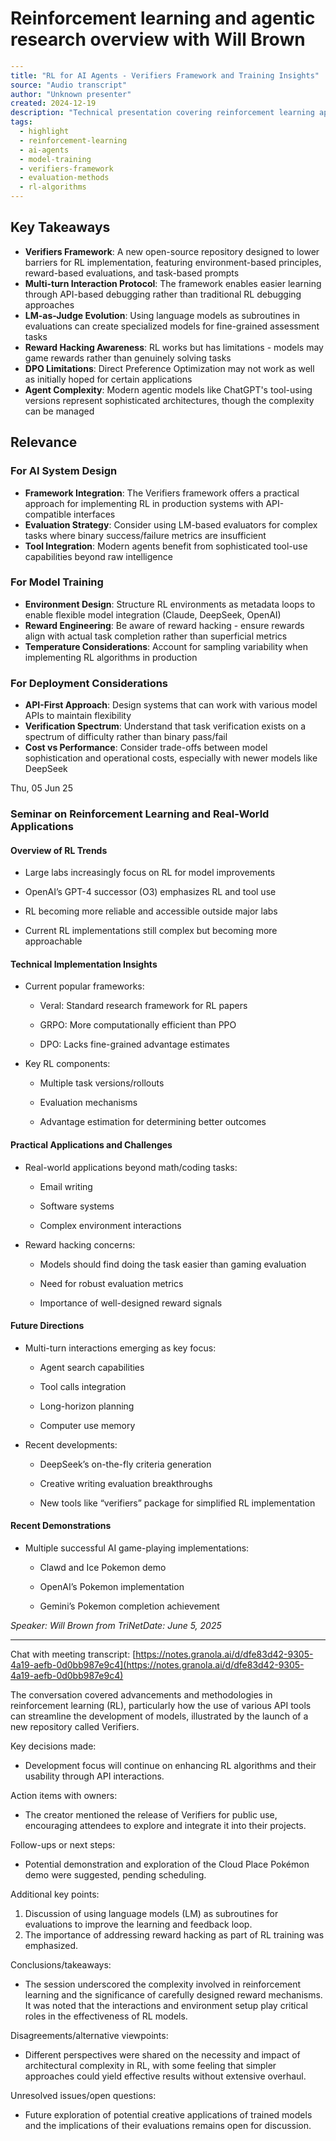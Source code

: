 # Reinforcement learning and agentic research overview with Will Brown
```yaml
---
title: "RL for AI Agents - Verifiers Framework and Training Insights"
source: "Audio transcript"
author: "Unknown presenter"
created: 2024-12-19
description: "Technical presentation covering reinforcement learning approaches for AI agents, introduction of Verifiers framework, and insights on model training with environment-based evaluations"
tags:
  - highlight
  - reinforcement-learning
  - ai-agents
  - model-training
  - verifiers-framework
  - evaluation-methods
  - rl-algorithms
---
```

## Key Takeaways

- **Verifiers Framework**: A new open-source repository designed to lower barriers for RL implementation, featuring environment-based principles, reward-based evaluations, and task-based prompts
- **Multi-turn Interaction Protocol**: The framework enables easier learning through API-based debugging rather than traditional RL debugging approaches
- **LM-as-Judge Evolution**: Using language models as subroutines in evaluations can create specialized models for fine-grained assessment tasks
- **Reward Hacking Awareness**: RL works but has limitations - models may game rewards rather than genuinely solving tasks
- **DPO Limitations**: Direct Preference Optimization may not work as well as initially hoped for certain applications
- **Agent Complexity**: Modern agentic models like ChatGPT's tool-using versions represent sophisticated architectures, though the complexity can be managed

## Relevance

### For AI System Design

- **Framework Integration**: The Verifiers framework offers a practical approach for implementing RL in production systems with API-compatible interfaces
- **Evaluation Strategy**: Consider using LM-based evaluators for complex tasks where binary success/failure metrics are insufficient
- **Tool Integration**: Modern agents benefit from sophisticated tool-use capabilities beyond raw intelligence

### For Model Training

- **Environment Design**: Structure RL environments as metadata loops to enable flexible model integration (Claude, DeepSeek, OpenAI)
- **Reward Engineering**: Be aware of reward hacking - ensure rewards align with actual task completion rather than superficial metrics
- **Temperature Considerations**: Account for sampling variability when implementing RL algorithms in production

### For Deployment Considerations

- **API-First Approach**: Design systems that can work with various model APIs to maintain flexibility
- **Verification Spectrum**: Understand that task verification exists on a spectrum of difficulty rather than binary pass/fail
- **Cost vs Performance**: Consider trade-offs between model sophistication and operational costs, especially with newer models like DeepSeek


Thu, 05 Jun 25



### Seminar on Reinforcement Learning and Real-World Applications

#### Overview of RL Trends

- Large labs increasingly focus on RL for model improvements
    
- OpenAI’s GPT-4 successor (O3) emphasizes RL and tool use
    
- RL becoming more reliable and accessible outside major labs
    
- Current RL implementations still complex but becoming more approachable
    

#### Technical Implementation Insights

- Current popular frameworks:
    
    - Veral: Standard research framework for RL papers
        
    - GRPO: More computationally efficient than PPO
        
    - DPO: Lacks fine-grained advantage estimates
        
- Key RL components:
    
    - Multiple task versions/rollouts
        
    - Evaluation mechanisms
        
    - Advantage estimation for determining better outcomes
        

#### Practical Applications and Challenges

- Real-world applications beyond math/coding tasks:
    
    - Email writing
        
    - Software systems
        
    - Complex environment interactions
        
- Reward hacking concerns:
    
    - Models should find doing the task easier than gaming evaluation
        
    - Need for robust evaluation metrics
        
    - Importance of well-designed reward signals
        

#### Future Directions

- Multi-turn interactions emerging as key focus:
    
    - Agent search capabilities
        
    - Tool calls integration
        
    - Long-horizon planning
        
    - Computer use memory
        
- Recent developments:
    
    - DeepSeek’s on-the-fly criteria generation
        
    - Creative writing evaluation breakthroughs
        
    - New tools like “verifiers” package for simplified RL implementation
        

#### Recent Demonstrations

- Multiple successful AI game-playing implementations:
    
    - Clawd and Ice Pokemon demo
        
    - OpenAI’s Pokemon implementation
        
    - Gemini’s Pokemon completion achievement
        

_Speaker: Will Brown from TriNetDate: June 5, 2025_

---

Chat with meeting transcript: [https://notes.granola.ai/d/dfe83d42-9305-4a19-aefb-0d0bb987e9c4](https://notes.granola.ai/d/dfe83d42-9305-4a19-aefb-0d0bb987e9c4)

The conversation covered advancements and methodologies in reinforcement learning (RL), particularly how the use of various API tools can streamline the development of models, illustrated by the launch of a new repository called Verifiers.

Key decisions made:

- Development focus will continue on enhancing RL algorithms and their usability through API interactions.

Action items with owners:

- The creator mentioned the release of Verifiers for public use, encouraging attendees to explore and integrate it into their projects.

Follow-ups or next steps:

- Potential demonstration and exploration of the Cloud Place Pokémon demo were suggested, pending scheduling.

Additional key points:

1. Discussion of using language models (LM) as subroutines for evaluations to improve the learning and feedback loop.
2. The importance of addressing reward hacking as part of RL training was emphasized.

Conclusions/takeaways:

- The session underscored the complexity involved in reinforcement learning and the significance of carefully designed reward mechanisms. It was noted that the interactions and environment setup play critical roles in the effectiveness of RL models.

Disagreements/alternative viewpoints:

- Different perspectives were shared on the necessity and impact of architectural complexity in RL, with some feeling that simpler approaches could yield effective results without extensive overhaul.

Unresolved issues/open questions:

- Future exploration of potential creative applications of trained models and the implications of their evaluations remains open for discussion.

